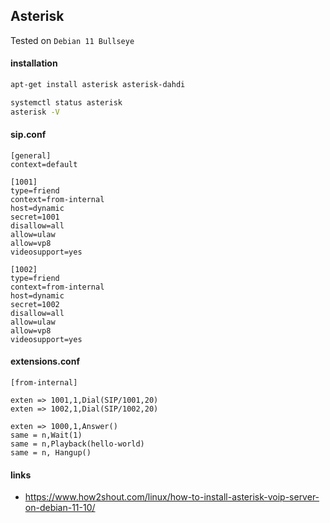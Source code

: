 ## Asterisk

Tested on `Debian 11 Bullseye`

#### installation

```bash
apt-get install asterisk asterisk-dahdi

systemctl status asterisk
asterisk -V
```

#### sip.conf

```config
[general]
context=default

[1001]
type=friend
context=from-internal
host=dynamic
secret=1001
disallow=all
allow=ulaw
allow=vp8
videosupport=yes

[1002]
type=friend
context=from-internal
host=dynamic
secret=1002
disallow=all
allow=ulaw
allow=vp8
videosupport=yes
```

#### extensions.conf

```config
[from-internal]

exten => 1001,1,Dial(SIP/1001,20)
exten => 1002,1,Dial(SIP/1002,20)

exten => 1000,1,Answer()
same = n,Wait(1)
same = n,Playback(hello-world)
same = n, Hangup()
```

#### links

- https://www.how2shout.com/linux/how-to-install-asterisk-voip-server-on-debian-11-10/
